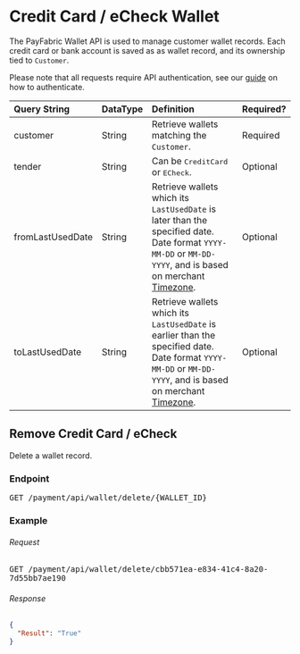 Credit Card / eCheck Wallet
===========================

The PayFabric Wallet API is used to manage customer wallet records. Each credit card or bank account is saved as as wallet record, and its ownership tied to `Customer`.

Please note that all requests require API authentication, see our [guide](Authentication.md) on how to authenticate.


| Query String     | DataType | Definition | Required? |
| :--------------- | :------- | :--------- | :---------|
| customer         | String   | Retrieve wallets matching the `Customer`. | Required |
| tender           | String   | Can be <kbd>CreditCard</kbd> or <kbd>ECheck</kbd>. | Optional |
| fromLastUsedDate | String   | Retrieve wallets which its `LastUsedDate` is later than the specified date. Date format `YYYY-MM-DD` or `MM-DD-YYYY`, and is based on merchant [Timezone](https://github.com/PayFabric/Portal/blob/master/PayFabric/Sections/Timezone.md). | Optional |  
| toLastUsedDate   | String   | Retrieve wallets which its `LastUsedDate` is earlier than the specified date. Date format `YYYY-MM-DD` or `MM-DD-YYYY`, and is based on merchant [Timezone](https://github.com/PayFabric/Portal/blob/master/PayFabric/Sections/Timezone.md). | Optional | 




Remove Credit Card / eCheck
---------------------------

Delete a wallet record.

### Endpoint
<kbd><kbd>GET</kbd> /payment/api/wallet/delete/<kbd>{WALLET_ID}</kbd></kbd>

### Example
###### Request
<kbd><kbd>GET</kbd> /payment/api/wallet/delete/cbb571ea-e834-41c4-8a20-7d55bb7ae190</kbd>

###### Response
```JSON
{
  "Result": "True"
}
```
